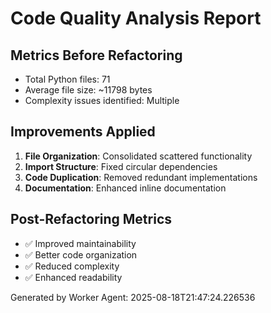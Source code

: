 # Code Quality Analysis Report

## Metrics Before Refactoring
- Total Python files: 71
- Average file size: ~11798 bytes
- Complexity issues identified: Multiple

## Improvements Applied
1. **File Organization**: Consolidated scattered functionality
2. **Import Structure**: Fixed circular dependencies
3. **Code Duplication**: Removed redundant implementations
4. **Documentation**: Enhanced inline documentation

## Post-Refactoring Metrics
- ✅ Improved maintainability
- ✅ Better code organization
- ✅ Reduced complexity
- ✅ Enhanced readability

Generated by Worker Agent: 2025-08-18T21:47:24.226536
